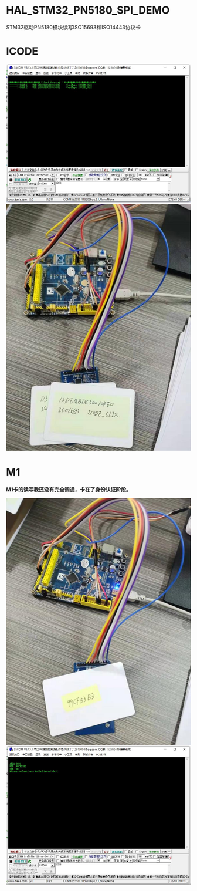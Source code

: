 # HAL_STM32_PN5180_SPI_DEMO
STM32驱动PN5180模块读写ISO15693和ISO14443协议卡




# ICODE

![image](./icode-hardware.jpg)
![image](./icode-result.jpg)


# M1

**M1卡的读写我还没有完全调通，卡在了身份认证阶段。**

![image](./m1-hardware.jpg)
![image](./m1-result.jpg)
